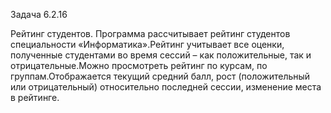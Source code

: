 Задача 6.2.16

Рейтинг студентов.
Программа рассчитывает рейтинг студентов
специальности «Информатика».Рейтинг учитывает все оценки,
полученные студентами во время сессий – как положительные, так
и отрицательные.Можно просмотреть рейтинг по курсам, по
группам.Отображается текущий средний балл, рост
(положительный или отрицательный) относительно последней
сессии, изменение места в рейтинге.
